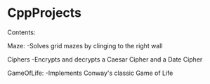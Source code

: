 # CppProjects

Contents:

Maze: -Solves grid mazes by clinging to the right wall

Ciphers -Encrypts and decrypts a Caesar Cipher and a Date Cipher

GameOfLife: -Implements Conway's classic Game of Life

